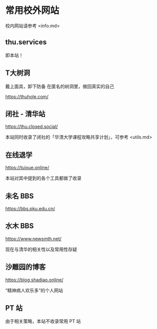# 常用校外网站

校内网站请参考 <info.md>

## thu.services

即本站！

## T大树洞

戴上面具，卸下防备
在匿名的树洞里，做回真实的自己

<https://thuhole.com/>

## 闭社 - 清华站

<https://thu.closed.social/>

本站同时收录了闭社的「华清大学课程攻略共享计划」，可参考 <utils.md>

## 在线退学

<https://tuixue.online/>

本站对其中提到的各个工具都做了收录

## 未名 BBS

<https://bbs.pku.edu.cn/>

## 水木 BBS

<https://www.newsmth.net/>

现在与清华的相关性以及常用性存疑

## 沙雕园的博客

<https://blog.shadiao.online/>

“精神病人欢乐多”的个人网站

## PT 站

由于相关策略，本站不收录常用 PT 站

